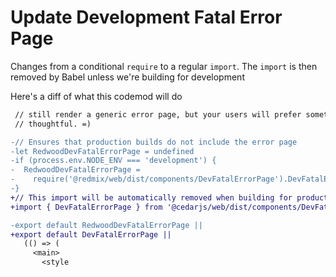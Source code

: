 # Update Development Fatal Error Page

Changes from a conditional `require` to a regular `import`. The `import` is
then removed by Babel unless we're building for development

Here's a diff of what this codemod will do

```diff
 // still render a generic error page, but your users will prefer something a bit more
 // thoughtful. =)

-// Ensures that production builds do not include the error page
-let RedwoodDevFatalErrorPage = undefined
-if (process.env.NODE_ENV === 'development') {
-  RedwoodDevFatalErrorPage =
-    require('@redmix/web/dist/components/DevFatalErrorPage').DevFatalErrorPage
-}
+// This import will be automatically removed when building for production
+import { DevFatalErrorPage } from '@cedarjs/web/dist/components/DevFatalErrorPage'

-export default RedwoodDevFatalErrorPage ||
+export default DevFatalErrorPage ||
   (() => (
     <main>
       <style
```
